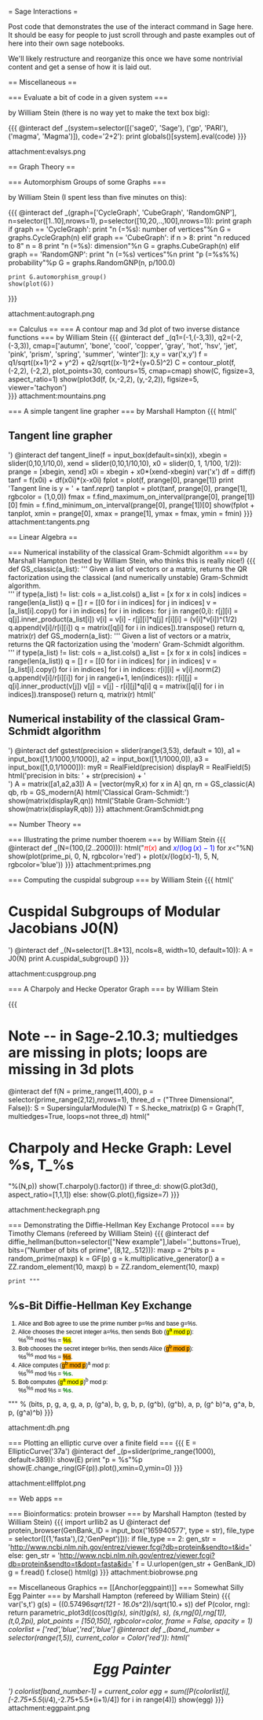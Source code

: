 = Sage Interactions =

Post code that demonstrates the use of the interact command in Sage here.    It should be easy for people to just scroll through and paste examples out of here into their own sage notebooks.   

We'll likely restructure and reorganize this once we have some nontrivial content and get a sense of how it is laid out. 

== Miscellaneous ==

=== Evaluate a bit of code in a given system ===

by William Stein (there is no way yet to make the text box big):

{{{
@interact
def _(system=selector([('sage0', 'Sage'), ('gp', 'PARI'), ('magma', 'Magma')]), code='2+2'):
    print globals()[system].eval(code)
}}}

attachment:evalsys.png


== Graph Theory ==

=== Automorphism Groups of some Graphs ===

by William Stein (I spent less than five minutes on this):

{{{
@interact
def _(graph=['CycleGraph', 'CubeGraph', 'RandomGNP'],
      n=selector([1..10],nrows=1), p=selector([10,20,..,100],nrows=1)):
    print graph
    if graph == 'CycleGraph':
       print "n (=%s): number of vertices"%n
       G = graphs.CycleGraph(n)
    elif graph == 'CubeGraph':
       if n > 8:
           print "n reduced to 8"
           n = 8
       print "n (=%s): dimension"%n
       G = graphs.CubeGraph(n)
    elif graph == 'RandomGNP':
       print "n (=%s) vertices"%n
       print "p (=%s%%) probability"%p
       G = graphs.RandomGNP(n, p/100.0)

    print G.automorphism_group()
    show(plot(G))
}}}

attachment:autograph.png

== Calculus ==
=== A contour map and 3d plot of two inverse distance functions ===
by William Stein
{{{
@interact
def _(q1=(-1,(-3,3)), q2=(-2,(-3,3)), 
      cmap=['autumn', 'bone', 'cool', 'copper', 'gray', 'hot', 'hsv', 
           'jet', 'pink', 'prism', 'spring', 'summer', 'winter']):
     x,y = var('x,y')
     f = q1/sqrt((x+1)^2 + y^2) + q2/sqrt((x-1)^2+(y+0.5)^2)
     C = contour_plot(f, (-2,2), (-2,2), plot_points=30, contours=15, cmap=cmap)
     show(C, figsize=3, aspect_ratio=1)
     show(plot3d(f, (x,-2,2), (y,-2,2)), figsize=5, viewer='tachyon')     
}}}
attachment:mountains.png

=== A simple tangent line grapher ===
by Marshall Hampton
{{{
html('<h2>Tangent line grapher</h2>')
@interact
def tangent_line(f = input_box(default=sin(x)), xbegin = slider(0,10,1/10,0), xend = slider(0,10,1/10,10), x0 = slider(0, 1, 1/100, 1/2)):
    prange = [xbegin, xend]
    x0i = xbegin + x0*(xend-xbegin)
    var('x')
    df = diff(f)
    tanf = f(x0i) + df(x0i)*(x-x0i)
    fplot = plot(f, prange[0], prange[1])
    print 'Tangent line is y = ' + tanf._repr_()
    tanplot = plot(tanf, prange[0], prange[1], rgbcolor = (1,0,0))
    fmax = f.find_maximum_on_interval(prange[0], prange[1])[0]
    fmin = f.find_minimum_on_interval(prange[0], prange[1])[0]
    show(fplot + tanplot, xmin = prange[0], xmax = prange[1], ymax = fmax, ymin = fmin)
}}}
attachment:tangents.png

== Linear Algebra ==

=== Numerical instability of the classical Gram-Schmidt algorithm ===
by Marshall Hampton (tested by William Stein, who thinks this is really nice!)
{{{
def GS_classic(a_list):
    '''
    Given a list of vectors or a matrix, returns the QR factorization using the classical (and numerically unstable) Gram-Schmidt algorithm.    
    '''
    if type(a_list) != list:
        cols = a_list.cols()
        a_list = [x for x in cols]
    indices = range(len(a_list))
    q = []
    r = [[0 for i in indices] for j in indices]
    v = [a_list[i].copy() for i in indices]
    for i in indices:
        for j in range(0,i):
            r[j][i] = q[j].inner_product(a_list[i])
            v[i] = v[i] - r[j][i]*q[j]
        r[i][i] = (v[i]*v[i])^(1/2)
        q.append(v[i]/r[i][i])
    q = matrix([q[i] for i in indices]).transpose()
    return q, matrix(r)
def GS_modern(a_list):
    '''
    Given a list of vectors or a matrix, returns the QR factorization using the 'modern' Gram-Schmidt algorithm.    
    '''
    if type(a_list) != list:
        cols = a_list.cols()
        a_list = [x for x in cols]
    indices = range(len(a_list))
    q = []
    r = [[0 for i in indices] for j in indices]
    v = [a_list[i].copy() for i in indices]
    for i in indices:
        r[i][i] = v[i].norm(2)
        q.append(v[i]/r[i][i])
        for j in range(i+1, len(indices)):
            r[i][j] = q[i].inner_product(v[j])
            v[j] = v[j] - r[i][j]*q[i]
    q = matrix([q[i] for i in indices]).transpose()
    return q, matrix(r)
html('<h2>Numerical instability of the classical Gram-Schmidt algorithm</h2>')
@interact
def gstest(precision = slider(range(3,53), default = 10), a1 = input_box([1,1/1000,1/1000]), a2 = input_box([1,1/1000,0]), a3 = input_box([1,0,1/1000])):
    myR = RealField(precision)
    displayR = RealField(5)
    html('precision in bits: ' + str(precision) + '<br>')
    A = matrix([a1,a2,a3])
    A = [vector(myR,x) for x in A]
    qn, rn = GS_classic(A)
    qb, rb = GS_modern(A)
    html('Classical Gram-Schmidt:')
    show(matrix(displayR,qn))
    html('Stable Gram-Schmidt:')
    show(matrix(displayR,qb))
}}}
attachment:GramSchmidt.png

== Number Theory ==

=== Illustrating the prime number thoerem ===
by William Stein
{{{
@interact
def _(N=(100,(2..2000))):
    html("<font color='red'>$\pi(x)$</font> and <font color='blue'>$x/(\log(x)-1)$</font> for $x < %s$"%N)
    show(plot(prime_pi, 0, N, rgbcolor='red') + plot(x/(log(x)-1), 5, N, rgbcolor='blue'))
}}}
attachment:primes.png

=== Computing the cuspidal subgroup ===
by William Stein
{{{
html('<h1>Cuspidal Subgroups of Modular Jacobians J0(N)</h1>')
@interact
def _(N=selector([1..8*13], ncols=8, width=10, default=10)):
    A = J0(N)
    print A.cuspidal_subgroup()
}}}

attachment:cuspgroup.png

=== A Charpoly and Hecke Operator Graph ===
by William Stein

{{{
# Note -- in Sage-2.10.3; multiedges are missing in plots; loops are missing in 3d plots
@interact
def f(N = prime_range(11,400),
      p = selector(prime_range(2,12),nrows=1),
      three_d = ("Three Dimensional", False)):
    S = SupersingularModule(N)
    T = S.hecke_matrix(p)
    G = Graph(T, multiedges=True, loops=not three_d)
    html("<h1>Charpoly and Hecke Graph: Level %s, T_%s</h1>"%(N,p))
    show(T.charpoly().factor())
    if three_d:
        show(G.plot3d(), aspect_ratio=[1,1,1])
    else:
        show(G.plot(),figsize=7)
}}}

attachment:heckegraph.png

=== Demonstrating the Diffie-Hellman Key Exchange Protocol ===
by Timothy Clemans (refereed by William Stein)
{{{
@interact
def diffie_hellman(button=selector(["New example"],label='',buttons=True), 
    bits=("Number of bits of prime", (8,12,..512))):
    maxp = 2^bits
    p = random_prime(maxp)
    k = GF(p)
    g = k.multiplicative_generator()
    a = ZZ.random_element(10, maxp)
    b = ZZ.random_element(10, maxp)

    print """
<html>
<style>
.gamodp {
background:yellow
}
.gbmodp {
background:orange
}
.dhsame {
color:green;
font-weight:bold
}
</style>
<h2>%s-Bit Diffie-Hellman Key Exchange</h2>
<ol style="color:#000;font:12px Arial, Helvetica, sans-serif">
<li>Alice and Bob agree to use the prime number p=%s and base g=%s.</li>
<li>Alice chooses the secret integer a=%s, then sends Bob (<span class="gamodp">g<sup>a</sup> mod p</span>):<br/>%s<sup>%s</sup> mod %s = <span class="gamodp">%s</span>.</li>
<li>Bob chooses the secret integer b=%s, then sends Alice (<span class="gbmodp">g<sup>b</sup> mod p</span>):<br/>%s<sup>%s</sup> mod %s = <span class="gbmodp">%s</span>.</li>
<li>Alice computes (<span class="gbmodp">g<sup>b</sup> mod p</span>)<sup>a</sup> mod p:<br/>%s<sup>%s</sup> mod %s = <span class="dhsame">%s</span>.</li>
<li>Bob computes (<span class="gamodp">g<sup>a</sup> mod p</span>)<sup>b</sup> mod p:<br/>%s<sup>%s</sup> mod %s = <span class="dhsame">%s</span>.</li>
</ol></html>
    """ % (bits, p, g, a, g, a, p, (g^a), b, g, b, p, (g^b), (g^b), a, p, 
       (g^ b)^a, g^a, b, p, (g^a)^b)
}}}

attachment:dh.png

=== Plotting an elliptic curve over a finite field ===
{{{
E = EllipticCurve('37a')
@interact
def _(p=slider(prime_range(1000), default=389)):
    show(E)
    print "p = %s"%p
    show(E.change_ring(GF(p)).plot(),xmin=0,ymin=0)
}}}

attachment:ellffplot.png

== Web apps ==

=== Bioinformatics: protein browser ===
by Marshall Hampton (tested by William Stein)
{{{
import urllib2 as U
@interact
def protein_browser(GenBank_ID = input_box('165940577', type = str), file_type = selector([(1,'fasta'),(2,'GenPept')])):
    if file_type == 2:
        gen_str = 'http://www.ncbi.nlm.nih.gov/entrez/viewer.fcgi?db=protein&sendto=t&id='
    else:
        gen_str = 'http://www.ncbi.nlm.nih.gov/entrez/viewer.fcgi?db=protein&sendto=t&dopt=fasta&id='
    f = U.urlopen(gen_str + GenBank_ID)        
    g = f.read()
    f.close()
    html(g)
}}}
attachment:biobrowse.png

== Miscellaneous Graphics ==
[[Anchor(eggpaint)]]
=== Somewhat Silly Egg Painter ===
by Marshall Hampton (refereed by William Stein)
{{{
var('s,t')
g(s) = ((0.57496*sqrt(121 - 16.0*s^2))/sqrt(10.+ s))
def P(color, rng):
    return parametric_plot3d((cos(t)*g(s), sin(t)*g(s), s), (s,rng[0],rng[1]), (t,0,2*pi), plot_points = [150,150], rgbcolor=color, frame = False, opacity = 1)
colorlist = ['red','blue','red','blue']
@interact
def _(band_number = selector(range(1,5)), current_color = Color('red')):
    html('<h1 align=center>Egg Painter</h1>')
    colorlist[band_number-1] = current_color
    egg = sum([P(colorlist[i],[-2.75+5.5*(i/4),-2.75+5.5*(i+1)/4]) for i in range(4)])
    show(egg)
}}}
attachment:eggpaint.png
